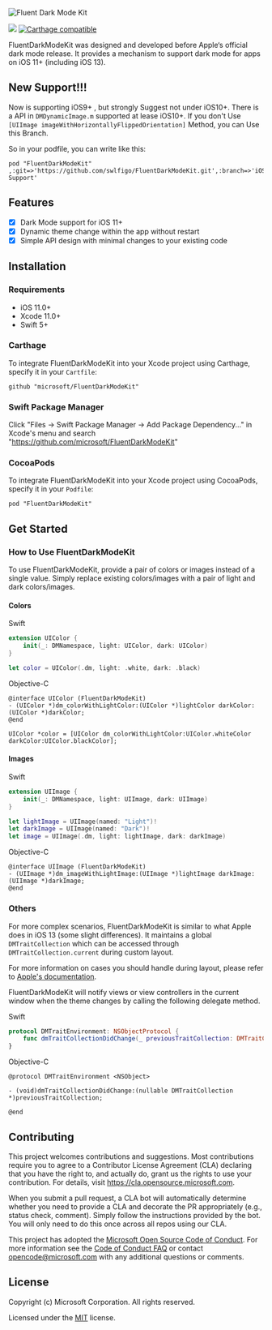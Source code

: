 ![Fluent Dark Mode Kit](Assets/DarkModeKit_Masthead.png)

![](https://github.com/microsoft/FluentDarkModeKit/workflows/CI/badge.svg)
[![Carthage compatible](https://img.shields.io/badge/Carthage-compatible-4BC51D.svg?style=flat)](https://github.com/Carthage/Carthage)

FluentDarkModeKit was designed and developed before Apple‘s official dark mode release. It provides a mechanism to support dark mode for apps on iOS 11+ (including iOS 13).



## New Support!!!

Now is supporting iOS9+ , but strongly Suggest not under iOS10+. There is a API in `DMDynamicImage.m` supported at lease iOS10+. If you don't Use `[UIImage imageWithHorizontallyFlippedOrientation]` Method, you can Use this Branch.

So in your podfile, you can write like this:

```
pod "FluentDarkModeKit" ,:git=>'https://github.com/swlfigo/FluentDarkModeKit.git',:branch=>'iOS9-Support'
```



## Features

- [x] Dark Mode support for iOS 11+
- [x] Dynamic theme change within the app without restart
- [x] Simple API design with minimal changes to your existing code

## Installation

### Requirements

- iOS 11.0+
- Xcode 11.0+
- Swift 5+

### Carthage

To integrate FluentDarkModeKit into your Xcode project using Carthage, specify it in your `Cartfile`:

```
github "microsoft/FluentDarkModeKit"
```

### Swift Package Manager

Click "Files -> Swift Package Manager -> Add Package Dependency..." in Xcode's menu and search "https://github.com/microsoft/FluentDarkModeKit"

### CocoaPods

To integrate FluentDarkModeKit into your Xcode project using CocoaPods, specify it in your `Podfile`:

```
pod "FluentDarkModeKit"
```

## Get Started

### How to Use FluentDarkModeKit

To use FluentDarkModeKit, provide a pair of colors or images instead of a single value. Simply replace existing colors/images with a pair of light and dark colors/images.

#### Colors

Swift
```swift
extension UIColor {
    init(_: DMNamespace, light: UIColor, dark: UIColor)
}

let color = UIColor(.dm, light: .white, dark: .black)
```

Objective-C
```objc
@interface UIColor (FluentDarkModeKit)
- (UIColor *)dm_colorWithLightColor:(UIColor *)lightColor darkColor:(UIColor *)darkColor;
@end

UIColor *color = [UIColor dm_colorWithLightColor:UIColor.whiteColor darkColor:UIColor.blackColor];
```

#### Images

Swift
```swift
extension UIImage {
    init(_: DMNamespace, light: UIImage, dark: UIImage)
}

let lightImage = UIImage(named: "Light")!
let darkImage = UIImage(named: "Dark")!
let image = UIImage(.dm, light: lightImage, dark: darkImage)
```

Objective-C
```objc
@interface UIImage (FluentDarkModeKit)
- (UIImage *)dm_imageWithLightImage:(UIImage *)lightImage darkImage:(UIImage *)darkImage;
@end
```

### Others

For more complex scenarios, FluentDarkModeKit is similar to what Apple does in iOS 13 (some slight differences). It maintains a global `DMTraitCollection` which can be accessed through `DMTraitCollection.current` during custom layout. 

For more information on cases you should handle during layout, please refer to [Apple's documentation](https://developer.apple.com/documentation/xcode/supporting_dark_mode_in_your_interface#2993898).

FluentDarkModeKit will notify views or view controllers in the current window when the theme changes by calling the following delegate method. 

Swift
```swift
protocol DMTraitEnvironment: NSObjectProtocol {
    func dmTraitCollectionDidChange(_ previousTraitCollection: DMTraitCollection?)
}
```

Objective-C
```objc
@protocol DMTraitEnvironment <NSObject>

- (void)dmTraitCollectionDidChange:(nullable DMTraitCollection *)previousTraitCollection;

@end
```

## Contributing

This project welcomes contributions and suggestions. Most contributions require you to agree to a
Contributor License Agreement (CLA) declaring that you have the right to, and actually do, grant us
the rights to use your contribution. For details, visit https://cla.opensource.microsoft.com.

When you submit a pull request, a CLA bot will automatically determine whether you need to provide
a CLA and decorate the PR appropriately (e.g., status check, comment). Simply follow the instructions
provided by the bot. You will only need to do this once across all repos using our CLA.

This project has adopted the [Microsoft Open Source Code of Conduct](https://opensource.microsoft.com/codeofconduct/).
For more information see the [Code of Conduct FAQ](https://opensource.microsoft.com/codeofconduct/faq/) or
contact [opencode@microsoft.com](mailto:opencode@microsoft.com) with any additional questions or comments.

## License

Copyright (c) Microsoft Corporation. All rights reserved.

Licensed under the [MIT](LICENSE) license.
